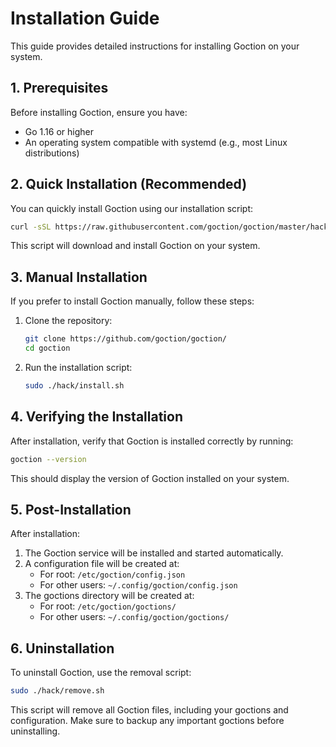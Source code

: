 # Installation Guide

This guide provides detailed instructions for installing Goction on your system.

## 1. Prerequisites

Before installing Goction, ensure you have:

- Go 1.16 or higher
- An operating system compatible with systemd (e.g., most Linux distributions)

## 2. Quick Installation (Recommended)

You can quickly install Goction using our installation script:

```bash
curl -sSL https://raw.githubusercontent.com/goction/goction/master/hack/install.sh | sudo bash
```

This script will download and install Goction on your system.

## 3. Manual Installation

If you prefer to install Goction manually, follow these steps:

1. Clone the repository:
   ```bash
   git clone https://github.com/goction/goction/
   cd goction
   ```

2. Run the installation script:
   ```bash
   sudo ./hack/install.sh
   ```

## 4. Verifying the Installation

After installation, verify that Goction is installed correctly by running:

```bash
goction --version
```

This should display the version of Goction installed on your system.

## 5. Post-Installation

After installation:

1. The Goction service will be installed and started automatically.
2. A configuration file will be created at:
   - For root: `/etc/goction/config.json`
   - For other users: `~/.config/goction/config.json`
3. The goctions directory will be created at:
   - For root: `/etc/goction/goctions/`
   - For other users: `~/.config/goction/goctions/`

## 6. Uninstallation

To uninstall Goction, use the removal script:

```bash
sudo ./hack/remove.sh
```

This script will remove all Goction files, including your goctions and configuration. Make sure to backup any important goctions before uninstalling.

<FeedbackComponent/>